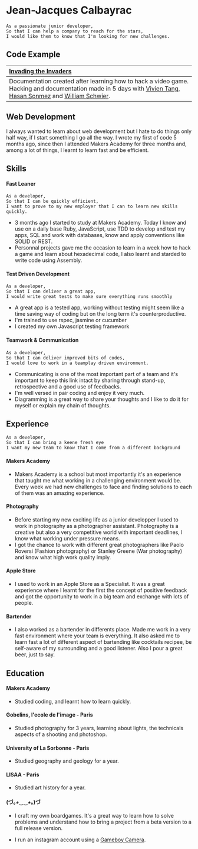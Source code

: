 Jean-Jacques Calbayrac
=========

```
As a passionate junior developer,
So that I can help a company to reach for the stars,
I would like them to know that I'm looking for new challenges.
```

Code Example
------------

| [Invading the Invaders](https://github.com/gekographe/invading_invaders) |
|:--------------- |
| Documentation created after learning how to hack a video game. Hacking and documentation made in 5 days with [Vivien Tang](https://github.com/honjintang), [Hasan Sonmez](https://github.com/UltimateCoder00) and [William Schwier](https://github.com/w-schwier).|

Web Development
---------------

I always wanted to learn about web development but I hate 
to do things only half way, if I start something I go all 
the way. I wrote my first of code 5 months ago, since then
I attended Makers Academy for three months and, among a
lot of things, I learnt to learn fast and be efficient.

## Skills

#### Fast Leaner
```
As a developer,
So that I can be quickly efficient,
I want to prove to my new employer that I can to learn new skills quickly.
```

- 3 months ago I started to study at Makers Academy. 
  Today I know and use on a daily base Ruby, JavaScript, 
  use TDD to develop and test my apps, SQL and work with databases,
  know and apply conventions like SOLID or REST.
- Personnal projects gave me the occasion to learn in a week how to
  hack a game and learn about hexadecimal code, I also learnt and
  starded to write code using Assembly.

#### Test Driven Development
```
As a developer,
So that I can deliver a great app,
I would write great tests to make sure everything runs smoothly
```

- A great app is a tested app, working without testing might
  seem like a time saving way of coding but on the long term
  it's counterproductive.
- I'm trained to use rspec, jasmine or cucumber
- I created my own Javascript testing framework 

#### Teamwork & Communication
```
As a developer,
So that I can deliver improved bits of codes,
I would love to work in a teamplay driven environment.
```

- Communicating is one of the most important part of a team
  and it's important to keep this link intact by sharing 
  through stand-up, retrospective and a good use of feedbacks.
- I'm well versed in pair coding and enjoy it very much.
- Diagramming is a great way to share your thoughts and I like
  to do it for myself or explain my chain of thoughts.

## Experience
```
As a developer,
So that I can bring a keene fresh eye
I want my new team to know that I come from a different background
```

#### Makers Academy

- Makers Academy is a school but most importantly it's an experience 
  that taught me what working in a challenging environment would be.
  Every week we had new challenges to face and finding solutions to each
  of them was an amazing experience.
  
#### Photography

- Before starting my new exciting life as a junior developper
  I used to work in photography as a photographer assistant. 
  Photography is a creative but also a very competitive world 
  with important deadlines, I know what working under pressure means.
- I got the chance to work with different great photographers like 
  Paolo Roversi (Fashion photography) or Stanley Greene (War photography)
  and know what high work quality imply.
  
#### Apple Store

- I used to work in an Apple Store as a Specialist. It was a great experience
  where I learnt for the first the concept of positive feedback and got the opportunity
  to work in a big team and exchange with lots of people.
  
#### Bartender

- I also worked as a bartender in differents place. Made me work in
  a very fast environment where your team is everything. It also asked
  me to learn fast a lot of different aspect of bartending like 
  cocktails recipee, be self-aware of my surrounding and a good listener.
  Also I pour a great beer, just to say.

## Education

#### Makers Academy 

- Studied coding, and learnt how to learn quickly.

#### Gobelins, l'ecole de l'image - Paris

- Studied photography for 3 years, learning about lights, the technicals aspects of a shooting and photoshop.

#### University of La Sorbonne - Paris

- Studied geography and geology for a year.

#### LISAA - Paris

- Studied art history for a year.

#### (づ｡◕‿‿◕｡)づ

- I craft my own boardgames. 
  It's a great way to learn how to solve problems and understand how to bring a project from a beta version to a full release   version.

- I run an instagram account using a [Gameboy Camera](https://www.instagram.com/gameboycameraman/).

